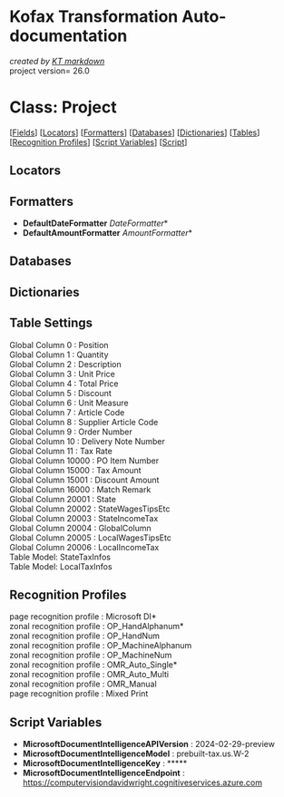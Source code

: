 # Kofax Transformation Auto-documentation
*created by [KT markdown](https://github.com/KofaxRTransformation/KT_markdown#kt_markdown)*  
project version= 26.0
# Class: Project
[[Fields](#Fields)] [[Locators](#Locators)] [[Formatters](#Formatters)] [[Databases](#Databases)] [[Dictionaries](#Dictionaries)] [[Tables](#Tables)] [[Recognition Profiles](#Recognition-Profiles)] [[Script Variables](#Script-Variables)]  [[Script](Project.vb)]  
## Locators
## Formatters  
* **DefaultDateFormatter** *DateFormatter**  
* **DefaultAmountFormatter** *AmountFormatter**  
## Databases  
## Dictionaries  
## Table Settings  
Global Column 0 : Position  
Global Column 1 : Quantity  
Global Column 2 : Description  
Global Column 3 : Unit Price  
Global Column 4 : Total Price  
Global Column 5 : Discount  
Global Column 6 : Unit Measure  
Global Column 7 : Article Code  
Global Column 8 : Supplier Article Code  
Global Column 9 : Order Number  
Global Column 10 : Delivery Note Number  
Global Column 11 : Tax Rate  
Global Column 10000 : PO Item Number  
Global Column 15000 : Tax Amount  
Global Column 15001 : Discount Amount  
Global Column 16000 : Match Remark  
Global Column 20001 : State  
Global Column 20002 : StateWagesTipsEtc  
Global Column 20003 : StateIncomeTax  
Global Column 20004 : GlobalColumn  
Global Column 20005 : LocalWagesTipsEtc  
Global Column 20006 : LocalIncomeTax  
Table Model: StateTaxInfos  
Table Model: LocalTaxInfos  
## Recognition Profiles  
page recognition profile : Microsoft DI*  
zonal recognition profile : OP_HandAlphanum*  
zonal recognition profile : OP_HandNum  
zonal recognition profile : OP_MachineAlphanum  
zonal recognition profile : OP_MachineNum  
zonal recognition profile : OMR_Auto_Single*  
zonal recognition profile : OMR_Auto_Multi  
zonal recognition profile : OMR_Manual  
page recognition profile : Mixed Print  
  
## Script Variables  
* **MicrosoftDocumentIntelligenceAPIVersion** : 2024-02-29-preview  
* **MicrosoftDocumentIntelligenceModel** : prebuilt-tax.us.W-2  
* **MicrosoftDocumentIntelligenceKey** : *****  
* **MicrosoftDocumentIntelligenceEndpoint** : https://computervisiondavidwright.cognitiveservices.azure.com  
  
